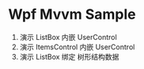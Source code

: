 # Wpf Mvvm Sample

1. 演示 ListBox 内嵌 UserControl
2. 演示 ItemsControl 内嵌 UserControl
3. 演示 ListBox 绑定 树形结构数据
